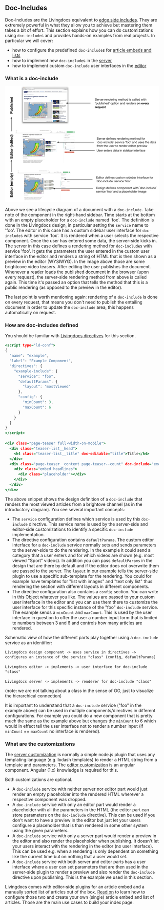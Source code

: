 ## Doc-Includes

Doc-Includes are the Livingdocs equivalent to [edge side includes](https://en.wikipedia.org/wiki/Edge_Side_Includes). They are extremely powerful in what they allow you to achieve but mastering them takes a bit of effort. This section explains how you can do customizations using `doc-include`s and provides hands-on examples from real projects.
In particular we will cover:
- how to configure the predefined `doc-include`s for [article embeds and lists](./embed_and_list.md)
- how to implement new `doc-include`s in the [server](./server_customization.md)
- how to implement custom `doc-include` user interfaces in the [editor](./editor_customization.md)

### What is a doc-include

![doc-include lifecycle](./time-diagram-doc-include.jpeg)

Above we see a lifecycle diagram of a document with a `doc-include`. Take note of the component in the right-hand sidebar.
Time starts at the bottom with an empty placeholder for a `doc-include` named 'foo'. The definition is done in the Livingdocs design, in particular setting the `service` name to 'foo'. The editor in this case has a custom sidebar user interface for `doc-include`s with service 'foo'. It is rendered when a user selects the respective component.
Once the user has entered some data, the server-side kicks in. The server in this case defines a rendering method for `doc-include`s with service 'foo'. It gets the parameters the user entered in the custom user interface in the editor and renders a string of HTML that is then shown as a preview in the editor (WYSIWYG). In the image above those are some brightcove video teasers.
After editing the user publishes the document. Whenever a reader loads the published document in the browser (upon every request), the server-side rendering method from above is called again. This time it's passed an option that tells the method that this is a public rendering (as opposed to the preview in the editor).

The last point is worth mentioning again: rendering of a `doc-include` is done on every request, that means you don't need to publish the entailing document in order to update the `doc-include` area, this happens automatically on request.


### How are doc-includes defined

You should be familiar with [Livingdocs directives](../common-designs/component_config.md#directives) for this section.

```component.html
<script type="ld-conf">
{
  "name": "example",
  "label": "Example Component",
  "directives": {
    "example-include": {
      "service": "foo",
      "defaultParams": {
        "layout": "mostViewed"
      },
      "config": {
        "minCount": 3,
        "maxCount": 6
      }
    }
  }
}
</script>

<div class="page-teaser full-width-on-mobile">
  <div class="teaser-list__head">
    <h4 class="teaser-list__title" doc-editable="title">Title</h4>
  </div>
  <div class="page-teaser__content page-teaser--count" doc-include="example-include">
    <div class="embed headlines">
      <div class="placeholder"></div>
    </div>
  </div>
</div>
```

The above snippet shows the design definition of a `doc-include` that renders the most viewed articles from a brightove channel (as in the introductory diagram).
You see several important concepts:
- The `service` configuration defines which service is used by this `doc-include` directive. This service name is used by the server-side and editor-side customizations to identify a specific `doc-include` implementation.
- The directive configuration contains `defaultParams`. The custom editor interface for a `doc-include` service normally sets and sends parameters to the server-side to do the rendering. In the example it could send a category that a user enters and for which videos are shown (e.g. most viewed "Sport" videos). In addition you can pass `defaultParams` in the design that are there by default and if the editor does not overwrite them are passed to the server. The `layout` in our example tells the server-side plugin to use a specific sub-template for the rendering. You could for example have templates for "list with images" and "text only list" thus rendering the section with different layouts in different components.
- The directive configuration also contains a `config` section. You can write in this Object whatever you like. The values are passed to your custom user interface in the editor and you can use them there to customize the user interface for this specific instance of the "foo" `doc-include` service. The example sends a `minCount` and `maxCount`. This is used by the user interface in question to offer the user a number input form that is limited to numbers between 3 and 6 and controls how many articles are rendered.

Schematic view of how the different parts play together using a `doc-include` service as an identifier:
```
Livingdocs design component -> uses service in directives -> configures an instance of the service "class" (config, defaultParams)

Livingdocs editor -> implements -> user interface for doc-include "class"

Livingdocs server -> implements -> renderer for doc-include "class"
```

(note: we are not talking about a class in the sense of OO, just to visualize the hierarchical connection)

It is important to understand that a `doc-include` service ("foo" in the example above) can be used in multiple components/directives in different configurations. For example you could do a new component that is pretty much the same as the example above but changes the `minCount` to 6 which would in effect tell the user interface not to render a number input (if `minCount` == `maxCount` no interface is rendered).

### What are the customizations

The [server customization](./server_customization.md) is normally a simple node.js plugin that uses any templating language (e.g. lodash templates) to render a HTML string from a template and parameters.
The [editor customization](./editor_customization.md) is an angular component. Angular (1.x) knowledge is required for this.

Both customizations are optional.
- A `doc-include` service with neither server nor editor part would just render an empty placeholder into the rendered HTML wherever a respective component was dropped.
- A `doc-include` service with only an editor part would render a placeholder with all the parameters in the HTML (the editor part can store parameters on the `doc-include` directive). This can be used if you don't want to have a preview in the editor but just let your users configure a placeholder that is than rendered in some other system using the given parameters.
- A `doc-include` service with only a server part would render a preview in the editor and also render the placeholder when publishing. It doesn't let your users interact with the rendering in the editor (no user interface). This can be used e.g. when a rendering is only dependent on something like the current time but on nothing that a user would set.
- A `doc-include` service with both server and editor parts has a user interface where a user can set parameters that are then used in the server-side plugin to render a preview and also render the `doc-include` directive upon publishing. This is the example we used in this section.

Livingdocs comes with editor-side plugins for an article embed and a manually sorted list of articles out of the box. [Read on](./embed_and_list.md) to learn how to configure those two and create your own (single) article embed and list of articles. Those are the main use cases to build your index page.
